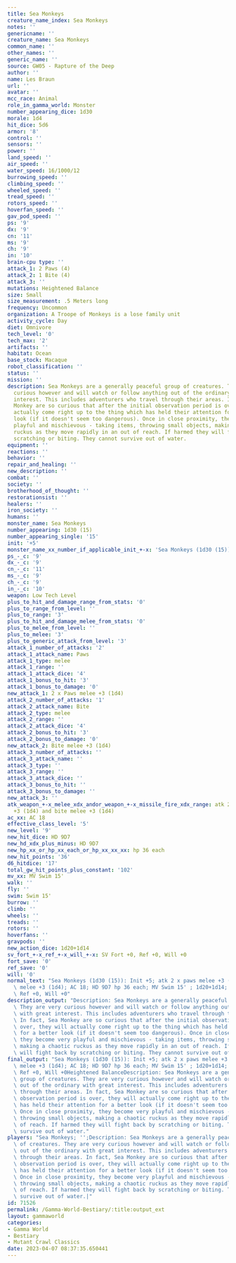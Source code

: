 ```yaml
---
title: Sea Monkeys
creature_name_index: Sea Monkeys
notes: ''
genericname: ''
creature_name: Sea Monkeys
common_name: ''
other_names: ''
generic_name: ''
source: GW05 - Rapture of the Deep
author: ''
name: Les Braun
url: ''
avatar: ''
mcc_race: Animal
role_in_gamma_world: Monster
number_appearing_dice: 1d30
morale: 1d4
hit_dice: 5d6
armor: '8'
control: ''
sensors: ''
power: ''
land_speed: ''
air_speed: ''
water_speed: 16/1000/12
burrowing_speed: ''
climbing_speed: ''
wheeled_speed: ''
tread_speed: ''
rotors_speed: ''
hoverfan_speed: ''
gav_pod_speed: ''
ps: '9'
dx: '9'
cn: '11'
ms: '9'
ch: '9'
in: '10'
brain-cpu type: ''
attack_1: 2 Paws (4)
attack_2: 1 Bite (4)
attack_3: ''
mutations: Heightened Balance
size: Small
size_measurement: .5 Meters long
frequency: Uncommon
organization: A Troope of Monkeys is a lose family unit
activity_cycle: Day
diet: Omnivore
tech_level: '0'
tech_max: '2'
artifacts: ''
habitat: Ocean
base_stock: Macaque
robot_classification: ''
status: ''
mission: ''
description: Sea Monkeys are a generally peaceful group of creatures. They are very
  curious however and will watch or follow anything out of the ordinary with great
  interest. This includes adventurers who travel through their areas. In fact, Sea
  Monkey are so curious that after the initial observation period is over, they will
  actually come right up to the thing which has held their attention for a better
  look (if it doesn't seem too dangerous). Once in close proximity, they become very
  playful and mischievous - taking items, throwing small objects, making a chaotic
  ruckus as they move rapidly in an out of reach. If harmed they will fight back by
  scratching or biting. They cannot survive out of water.
equipment: ''
reactions: ''
behavior: ''
repair_and_healing: ''
new_description: ''
combat: ''
society: ''
brotherhood_of_thought: ''
restorationsist: ''
healers: ''
iron_society: ''
humans: ''
monster_name: Sea Monkeys
number_appearing: 1d30 (15)
number_appearing_single: '15'
init: '+5'
monster_name_xx_number_if_applicable_init_+-x: 'Sea Monkeys (1d30 (15)): Init +5'
ps_-_c: '9'
dx_-_c: '9'
cn_-_c: '11'
ms_-_c: '9'
ch_-_c: '9'
in_-_c: '10'
weapon: Low Tech Level
plus_to_hit_and_damage_range_from_stats: '0'
plus_to_range_from_level: ''
plus_to_range: '3'
plus_to_hit_and_damage_melee_from_stats: '0'
plus_to_melee_from_level: ''
plus_to_melee: '3'
plus_to_generic_attack_from_level: '3'
attack_1_number_of_attacks: '2'
attack_1_attack_name: Paws
attack_1_type: melee
attack_1_range: ''
attack_1_attack_dice: '4'
attack_1_bonus_to_hit: '3'
attack_1_bonus_to_damage: '0'
new_attack_1: 2 x Paws melee +3 (1d4)
attack_2_number_of_attacks: '1'
attack_2_attack_name: Bite
attack_2_type: melee
attack_2_range: ''
attack_2_attack_dice: '4'
attack_2_bonus_to_hit: '3'
attack_2_bonus_to_damage: '0'
new_attack_2: Bite melee +3 (1d4)
attack_3_number_of_attacks: ''
attack_3_attack_name: ''
attack_3_type: ''
attack_3_range: ''
attack_3_attack_dice: ''
attack_3_bonus_to_hit: ''
attack_3_bonus_to_damage: ''
new_attack_3: ''
atk_weapon_+-x_melee_xdx_andor_weapon_+-x_missile_fire_xdx_range: atk 2 x paws melee
  +3 (1d4) and bite melee +3 (1d4)
ac_xx: AC 18
effective_class_level: '5'
new_level: '9'
new_hit_dice: HD 9D7
new_hd_xdx_plus_minus: HD 9D7
new_hp_xx_or_hp_xx_each_or_hp_xx_xx_xx: hp 36 each
new_hit_points: '36'
d6_hitdice: '17'
total_gw_hit_points_plus_constant: '102'
mv_xx: MV Swim 15'
walk: ''
fly: ''
swim: Swim 15'
burrow: ''
climb: ''
wheels: ''
treads: ''
rotors: ''
hoverfans: ''
gravpods: ''
new_action_dice: 1d20+1d14
sv_fort_+-x_ref_+-x_will_+-x: SV Fort +0, Ref +0, Will +0
fort_save: '0'
ref_save: '0'
will: '0'
normal_text: "Sea Monkeys (1d30 (15)): Init +5; atk 2 x paws melee +3 (1d4) and bite\
  \ melee +3 (1d4); AC 18; HD 9D7 hp 36 each; MV Swim 15' ; 1d20+1d14; SV Fort +0,\
  \ Ref +0, Will +0"
description_output: "Description: Sea Monkeys are a generally peaceful group of creatures.\
  \ They are very curious however and will watch or follow anything out of the ordinary\
  \ with great interest. This includes adventurers who travel through their areas.\
  \ In fact, Sea Monkey are so curious that after the initial observation period is\
  \ over, they will actually come right up to the thing which has held their attention\
  \ for a better look (if it doesn't seem too dangerous). Once in close proximity,\
  \ they become very playful and mischievous - taking items, throwing small objects,\
  \ making a chaotic ruckus as they move rapidly in an out of reach. If harmed they\
  \ will fight back by scratching or biting. They cannot survive out of water."
final_output: "Sea Monkeys (1d30 (15)): Init +5; atk 2 x paws melee +3 (1d4) and bite\
  \ melee +3 (1d4); AC 18; HD 9D7 hp 36 each; MV Swim 15' ; 1d20+1d14; SV Fort +0,\
  \ Ref +0, Will +0Heightened BalanceDescription: Sea Monkeys are a generally peaceful\
  \ group of creatures. They are very curious however and will watch or follow anything\
  \ out of the ordinary with great interest. This includes adventurers who travel\
  \ through their areas. In fact, Sea Monkey are so curious that after the initial\
  \ observation period is over, they will actually come right up to the thing which\
  \ has held their attention for a better look (if it doesn't seem too dangerous).\
  \ Once in close proximity, they become very playful and mischievous - taking items,\
  \ throwing small objects, making a chaotic ruckus as they move rapidly in an out\
  \ of reach. If harmed they will fight back by scratching or biting. They cannot\
  \ survive out of water."
players: "Sea Monkeys; '';Description: Sea Monkeys are a generally peaceful group\
  \ of creatures. They are very curious however and will watch or follow anything\
  \ out of the ordinary with great interest. This includes adventurers who travel\
  \ through their areas. In fact, Sea Monkey are so curious that after the initial\
  \ observation period is over, they will actually come right up to the thing which\
  \ has held their attention for a better look (if it doesn't seem too dangerous).\
  \ Once in close proximity, they become very playful and mischievous - taking items,\
  \ throwing small objects, making a chaotic ruckus as they move rapidly in an out\
  \ of reach. If harmed they will fight back by scratching or biting. They cannot\
  \ survive out of water.|"
id: 71526
permalink: /Gamma-World-Bestiary/:title:output_ext
layout: gammaworld
categories:
- Gamma World
- Bestiary
- Mutant Crawl Classics
date: 2023-04-07 08:37:35.650441
---
```

